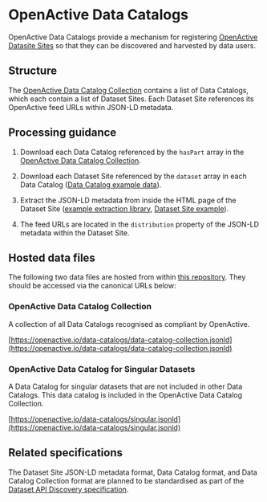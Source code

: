 # OpenActive Data Catalogs

OpenActive Data Catalogs provide a mechanism for registering [OpenActive Datasite Sites](https://developer.openactive.io/publishing-data/dataset-sites) so that they can be discovered and harvested by data users.


## Structure

The [OpenActive Data Catalog Collection](https://openactive.io/data-catalogs/data-catalog-collection.jsonld) contains a list of Data Catalogs, which each contain a list of Dataset Sites. Each Dataset Site references its OpenActive feed URLs within JSON-LD metadata.


## Processing guidance

1. Download each Data Catalog referenced by the `hasPart` array in the [OpenActive Data Catalog Collection](https://openactive.io/data-catalogs/data-catalog-collection.jsonld).

2. Download each Dataset Site referenced by the `dataset` array in each Data Catalog ([Data Catalog example data](https://opendata.leisurecloud.live/api/datacatalog)).

3. Extract the JSON-LD metadata from inside the HTML page of the Dataset Site ([example extraction library](https://www.npmjs.com/package/htmlmetaparser), [Dataset Site example](https://opendata.fusion-lifestyle.com/OpenActive/)).

4. The feed URLs are located in the `distribution` property of the JSON-LD metadata within the Dataset Site.


## Hosted data files

The following two data files are hosted from within [this repository](https://github.com/openactive/data-catalogs/). They should be accessed via the canonical URLs below:

### OpenActive Data Catalog Collection
A collection of all Data Catalogs recognised as compliant by OpenActive.

[https://openactive.io/data-catalogs/data-catalog-collection.jsonld](https://openactive.io/data-catalogs/data-catalog-collection.jsonld)

### OpenActive Data Catalog for Singular Datasets
A Data Catalog for singular datasets that are not included in other Data Catalogs. This data catalog is included in the OpenActive Data Catalog Collection.

[https://openactive.io/data-catalogs/singular.jsonld](https://openactive.io/data-catalogs/singular.jsonld)


## Related specifications

The Dataset Site JSON-LD metadata format, Data Catalog format, and Data Catalog Collection format are planned to be standardised as part of the [Dataset API Discovery specification](https://www.openactive.io/dataset-api-discovery/EditorsDraft/).
